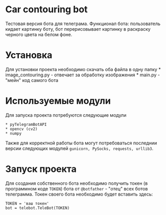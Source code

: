 # Car contouring bot
Тестовая версия бота для телеграма. Функционал бота: пользователь кидает картинку боту, бот перерисовывает картинку в раскраску черного цвета на белом фоне.

# Установка
Для установки проекта необходимо скачать оба файла в одну папку
    * image_contouring.py - отвечает за обработку изображения
    * main.py - "мейн" код самого бота
# Используемые модули
Для запуска проекта потребуются следующие модули
```
* pyTelegramBotAPI
* opencv (cv2)
* numpy
```

Также для корректной работы бота могут потребоваться последнии версии следующих модулей `gunicorn, PySocks, requests, urllib3`.

# Запуск проекта
Для создания собственного бота необходимо получить токен (в программном коде `TOKEN`) бота от `@botfather` - "*отец*" всех ботов телеграмма.
Токен своего бота необходимо будет вставить здесь:
```
TOKEN = 'ваш токен'
bot = telebot.TeleBot(TOKEN)
```

